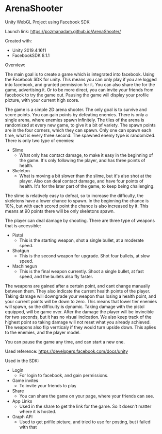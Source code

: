 # ArenaShooter

Unity WebGL Project using Facebook SDK

Launch link:
https://pozmanadam.github.io/ArenaShooter/

Created with:
  - Unity 2019.4.16f1
  - FacebookSDK 8.1.1

Overview:

The main goal is to create a game which is integrated into facebook. Using the Facebook SDK for unity. This means you can only play if you are logged into facebook, and granted permission for it. You can also share the for the game, advertising it. Or to be more direct, you can invite your friends from facebook to try the game out. Pausing the game will display your profile picture, with your current high score.

The game is a simple 2D arena shooter. The only goal is to survive and score points. You can gain points by defeating enemies. There is only a single arena, where enemies spawn infinitely. The tiles of the arena is randomized at every new game, to give it a bit of variety. The spawn points are in the four corners, which they can spawn. Only one can spawn each time, what is every three second. The spawned enemy type is randomized.
There is only two type of enemies:
  - Slime
      - What only has contact damage, to make it easy in the beginning of the game. It's only following the player, and has three points of health.
  - Skeleton
      - What is moving a bit slower than the slime, but it's also shot at the player. Also can deal contact damage, and have four points of health. It's for the later part of the game, to keep being challenging.
      
The slime is relatively easy to defeat, so to increase the difficulty, the skeletons have a lower chance to spawn. In the beginning the chance is 10%, but with each scored point the chance is also increased by it. This means at 90 points there will be only skeletons spawn. 

The player can deal damage by shooting. There are three type of weapons that is accessible:
  - Pistol
      - This is the starting weapon, shot a single bullet, at a moderate speed.
  - Shotgun
      - This is the second weapon for upgrade. Shot four bullets, at slow speed.
  - Machinegun
      - This is the final weapon currently. Shoot a single bullet, at fast speed, and the bullets also fly faster.
 
The weapons are gained after a certain point, and cant change manually between them. They also indicate the current health points of the player. Taking damage will downgrade your weapon thus losing a health point, and your current points will be down to zero. This means that lower tier enemies will spawn, so the difficulty is dynamic. Taking damage with the pistol equipped, will be game over. After the damage the player will be invincible for two seconds, but it has no visual indication. We also keep track of the highest point so taking damage will not reset what you already achieved. The weapons also flip verrticaly if they would turn upside down. This aplies to the enemies, and the player model. 

You can pause the game any time, and can start a new one. 

Used reference:
https://developers.facebook.com/docs/unity


Used in the SDK:
  - Login 
      - For login to facebook, and gain permissions.
  - Game invites
      - To invite your friends to play
  - Share
      - You can share the game on your page, where your friends can see.
  - App Links
      - Used in the share to get the link for the game. So it doesn't matter where it is hosted.
  - Graph API
      - Used to get prifile picture, and tried to use for posting, but i failed with that  

